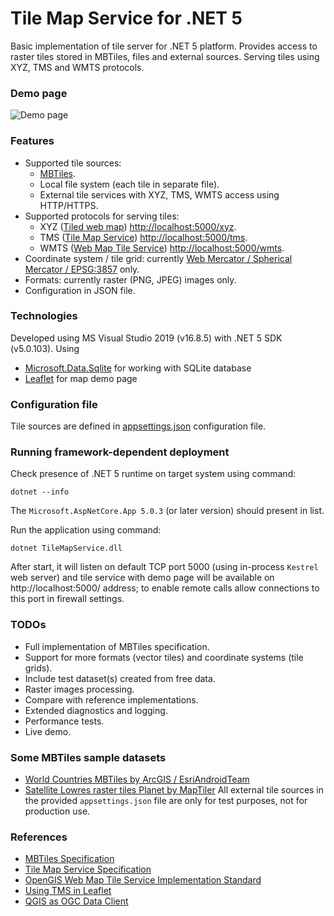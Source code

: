 # Tile Map Service for .NET 5
Basic implementation of tile server for .NET 5 platform. Provides access to raster tiles stored in MBTiles, files and external sources. Serving tiles using XYZ, TMS and WMTS protocols.

### Demo page
![Demo page](https://github.com/apdevelop/tile-map-service-net5/blob/master/Docs/demo-page.png)

### Features
* Supported tile sources:
  * [MBTiles](https://github.com/mapbox/mbtiles-spec).
  * Local file system (each tile in separate file).
  * External tile services with XYZ, TMS, WMTS access using HTTP/HTTPS.
* Supported protocols for serving tiles: 
  * XYZ ([Tiled web map](https://en.wikipedia.org/wiki/Tiled_web_map)) [http://localhost:5000/xyz](http://localhost:5000/xyz/{tileset}/?x={x}&y={y}&z={z}).
  * TMS ([Tile Map Service](https://en.wikipedia.org/wiki/Tile_Map_Service)) [http://localhost:5000/tms](http://localhost:5000/tms).
  * WMTS ([Web Map Tile Service](https://en.wikipedia.org/wiki/Web_Map_Tile_Service))  [http://localhost:5000/wmts](http://localhost:5000/wmts?request=GetCapabilities).
* Coordinate system / tile grid: currently [Web Mercator / Spherical Mercator / EPSG:3857](https://en.wikipedia.org/wiki/Web_Mercator_projection) only.
* Formats: currently raster (PNG, JPEG) images only.
* Configuration in JSON file.

### Technologies
Developed using MS Visual Studio 2019 (v16.8.5) with .NET 5 SDK (v5.0.103).
Using
* [Microsoft.Data.Sqlite](https://docs.microsoft.com/ru-ru/dotnet/standard/data/sqlite/) for working with SQLite database
* [Leaflet](https://github.com/Leaflet) for map demo page

### Configuration file

Tile sources are defined in [appsettings.json](https://github.com/apdevelop/tile-map-service-net5/blob/master/Docs/appsettings.md) configuration file.

### Running framework-dependent deployment

Check presence of .NET 5 runtime on target system using command:

`dotnet --info`

The `Microsoft.AspNetCore.App 5.0.3` (or later version) should present in list.

Run the application using command:

`dotnet TileMapService.dll`

After start, it will listen on default TCP port 5000 (using in-process `Kestrel` web server) 
and tile service with demo page will be available on http://localhost:5000/ address; to enable remote calls allow connections to this port in firewall settings.

### TODOs
* Full implementation of MBTiles specification.
* Support for more formats (vector tiles) and coordinate systems (tile grids).
* Include test dataset(s) created from free data.
* Raster images processing.
* Compare with reference implementations.
* Extended diagnostics and logging.
* Performance tests.
* Live demo.

### Some MBTiles sample datasets
* [World Countries MBTiles by ArcGIS / EsriAndroidTeam](https://www.arcgis.com/home/item.html?id=7b650618563741ca9a5186c1aa69126e)
* [Satellite Lowres raster tiles Planet by MapTiler](https://data.maptiler.com/downloads/dataset/satellite-lowres/)
All external tile sources in the provided `appsettings.json` file are only for test purposes, not for production use.

### References
* [MBTiles Specification](https://github.com/mapbox/mbtiles-spec)
* [Tile Map Service Specification](https://wiki.osgeo.org/index.php?title=Tile_Map_Service_Specification)
* [OpenGIS Web Map Tile Service Implementation Standard](https://www.ogc.org/standards/wmts)
* [Using TMS in Leaflet](https://leafletjs.com/examples/wms/wms.html)
* [QGIS as OGC Data Client](https://docs.qgis.org/2.18/en/docs/user_manual/working_with_ogc/ogc_client_support.html)
